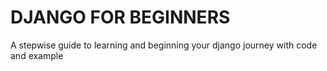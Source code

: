 # DJANGO FOR BEGINNERS
A stepwise guide to learning and beginning your django journey with code and example
